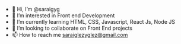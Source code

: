 - 👋 Hi, I’m @saraigyg
- 👀 I’m interested in Front end Development
- 🌱 I’m currently learning HTML, CSS, Javascript, React Js, Node JS
- 💞️ I’m looking to collaborate on Front End projects
- 📫 How to reach me saraiglezyglez@gmail.com 

<!---
saraigyg/saraigyg is a ✨ special ✨ repository because its `README.md` (this file) appears on your GitHub profile.
You can click the Preview link to take a look at your changes.
--->

